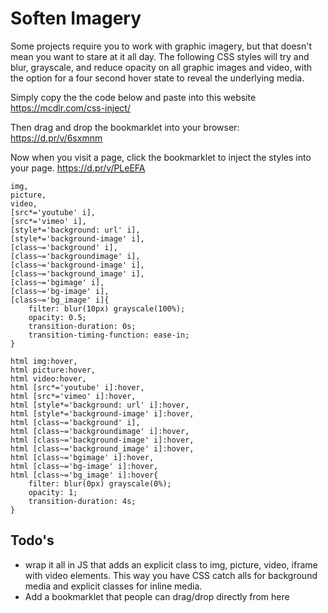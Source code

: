 # Soften Imagery

Some projects require you to work with graphic imagery, but that doesn't mean you want to stare at it all day. The following CSS styles will try and blur, grayscale, and reduce opacity on all graphic images and video, with the option for a four second hover state to reveal the underlying media.

Simply copy the the code below and paste into this website https://mcdlr.com/css-inject/

Then drag and drop the bookmarklet into your browser: https://d.pr/v/6sxmnm

Now when you visit a page, click the bookmarklet to inject the styles into your page. https://d.pr/v/PLeEFA

    img,
    picture,
    video,
    [src*='youtube' i],
    [src*='vimeo' i],
    [style*='background: url' i],
    [style*='background-image' i],
    [class~='background' i],
    [class~='backgroundimage' i],
    [class~='background-image' i],
    [class~='background_image' i],
    [class~='bgimage' i],
    [class~='bg-image' i],
    [class~='bg_image' i]{
        filter: blur(10px) grayscale(100%);
        opacity: 0.5;
        transition-duration: 0s;
        transition-timing-function: ease-in;
    }
    
    html img:hover,
    html picture:hover,
    html video:hover,
    html [src*='youtube' i]:hover,
    html [src*='vimeo' i]:hover,
    html [style*='background: url' i]:hover,
    html [style*='background-image' i]:hover,
    html [class~='background' i],
    html [class~='backgroundimage' i]:hover,
    html [class~='background-image' i]:hover,
    html [class~='background_image' i]:hover,
    html [class~='bgimage' i]:hover,
    html [class~='bg-image' i]:hover,
    html [class~='bg_image' i]:hover{
        filter: blur(0px) grayscale(0%);
        opacity: 1;
        transition-duration: 4s;
    }
    
## Todo's
* wrap it all in JS that adds an explicit class to img, picture, video, iframe with video elements. This way you have CSS catch alls for background media and explicit classes for inline media.
* Add a bookmarklet that people can drag/drop directly from here

